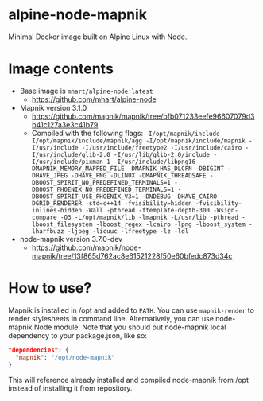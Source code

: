 # alpine-node-mapnik

Minimal Docker image built on Alpine Linux with Node.

# Image contents
- Base image is `mhart/alpine-node:latest`
   - https://github.com/mhart/alpine-node
- Mapnik version 3.1.0
   - https://github.com/mapnik/mapnik/tree/bfb071233eefe96607079d3b41c127a3e3c41b79
   - Compiled with the following flags: `-I/opt/mapnik/include -I/opt/mapnik/include/mapnik/agg -I/opt/mapnik/include/mapnik -I/usr/include -I/usr/include/freetype2 -I/usr/include/cairo -I/usr/include/glib-2.0 -I/usr/lib/glib-2.0/include -I/usr/include/pixman-1 -I/usr/include/libpng16 -DMAPNIK_MEMORY_MAPPED_FILE -DMAPNIK_HAS_DLCFN -DBIGINT -DHAVE_JPEG -DHAVE_PNG -DLINUX -DMAPNIK_THREADSAFE -DBOOST_SPIRIT_NO_PREDEFINED_TERMINALS=1 -DBOOST_PHOENIX_NO_PREDEFINED_TERMINALS=1 -DBOOST_SPIRIT_USE_PHOENIX_V3=1 -DNDEBUG -DHAVE_CAIRO -DGRID_RENDERER -std=c++14 -fvisibility=hidden -fvisibility-inlines-hidden -Wall -pthread -ftemplate-depth-300 -Wsign-compare -O3 -L/opt/mapnik/lib -lmapnik -L/usr/lib -pthread -lboost_filesystem -lboost_regex -lcairo -lpng -lboost_system -lharfbuzz -ljpeg -licuuc -lfreetype -lz -ldl`
- node-mapnik version 3.7.0-dev
   - https://github.com/mapnik/node-mapnik/tree/13f865d762ac8e61521228f50e60bfedc873d34c

# How to use?
Mapnik is installed in /opt and added to `PATH`. You can use `mapnik-render` to render stylesheets in command line. Alternatively, you can use node-mapnik Node module. Note that you should put node-mapnik local dependency to your package.json, like so:
```json
"dependencies": {
  "mapnik": "/opt/node-mapnik"
}
```

This will reference already installed and compiled node-mapnik from /opt instead of installing it from repository.
